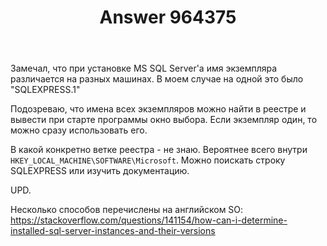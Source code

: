 ﻿---
title: "Answer 964375"
se.owner.user_id: 183614
se.owner.display_name: "Герман Борисов"
se.owner.link: "https://ru.stackoverflow.com/users/183614/%d0%93%d0%b5%d1%80%d0%bc%d0%b0%d0%bd-%d0%91%d0%be%d1%80%d0%b8%d1%81%d0%be%d0%b2"
se.answer_id: 964375
se.question_id: 964230
se.post_type: answer
se.score: 1
se.is_accepted: False
---
<p>Замечал, что при установке MS SQL Server'а имя экземпляра различается на разных машинах. В моем случае на одной это было "SQLEXPRESS.1"</p>

<p>Подозреваю, что имена всех экземпляров можно найти в реестре и вывести при старте программы окно выбора. Если экземпляр один, то можно сразу использовать его.</p>

<p>В какой конкретно ветке реестра - не знаю. Вероятнее всего внутри <code>HKEY_LOCAL_MACHINE\SOFTWARE\Microsoft</code>. Можно поискать строку SQLEXPRESS или изучить документацию.</p>

<p>UPD.</p>

<p>Несколько способов перечислены на английском SO: <a href="https://stackoverflow.com/questions/141154/how-can-i-determine-installed-sql-server-instances-and-their-versions">https://stackoverflow.com/questions/141154/how-can-i-determine-installed-sql-server-instances-and-their-versions</a></p>
